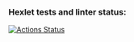 ### Hexlet tests and linter status:
[![Actions Status](https://github.com/RomaSub/frontend-project-11/workflows/hexlet-check/badge.svg)](https://github.com/RomaSub/frontend-project-11/actions)